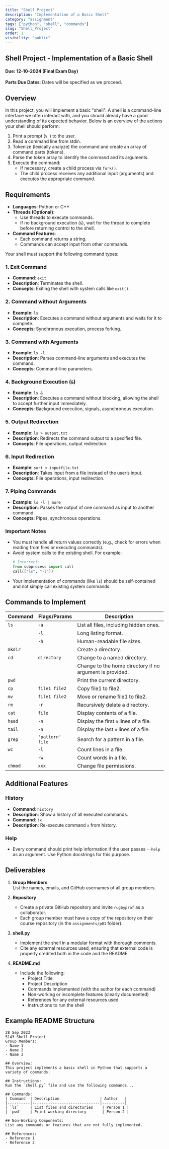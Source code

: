 ```yaml
---
title: "Shell Project"
description: "Implementation of a Basic Shell"
category: "assignment"
tags: ["python", "shell", "commands"]
slug: "Shell_Project"
order: 1
visibility: "public"
---
```


## Shell Project - Implementation of a Basic Shell

#### Due: 12-10-2024 (Final Exam Day)

**Parts Due Dates**: Dates will be specified as we proceed.

## Overview

In this project, you will implement a basic "shell". A shell is a command-line interface we often interact with, and you should already have a good understanding of its expected behavior. Below is an overview of the actions your shell should perform:

1. Print a prompt (`% `) to the user.
2. Read a command line from stdin.
3. Tokenize (lexically analyze) the command and create an array of command parts (tokens).
4. Parse the token array to identify the command and its arguments.
5. Execute the command:
   - If necessary, create a child process via `fork()`.
   - The child process receives any additional input (arguments) and executes the appropriate command.

## Requirements

- **Languages**: Python or C++
- **Threads (Optional)**:
  - Use threads to execute commands.
  - If no background execution (`&`), wait for the thread to complete before returning control to the shell.
- **Command Features**:
  - Each command returns a string.
  - Commands can accept input from other commands.

Your shell must support the following command types:

### 1. **Exit Command**

- **Command**: `exit`
- **Description**: Terminates the shell.
- **Concepts**: Exiting the shell with system calls like `exit()`.

### 2. **Command without Arguments**

- **Example**: `ls`
- **Description**: Executes a command without arguments and waits for it to complete.
- **Concepts**: Synchronous execution, process forking.

### 3. **Command with Arguments**

- **Example**: `ls -l`
- **Description**: Parses command-line arguments and executes the command.
- **Concepts**: Command-line parameters.

### 4. **Background Execution (`&`)**

- **Example**: `ls &`
- **Description**: Executes a command without blocking, allowing the shell to accept further input immediately.
- **Concepts**: Background execution, signals, asynchronous execution.

### 5. **Output Redirection**

- **Example**: `ls > output.txt`
- **Description**: Redirects the command output to a specified file.
- **Concepts**: File operations, output redirection.

### 6. **Input Redirection**

- **Example**: `sort < inputfile.txt`
- **Description**: Takes input from a file instead of the user’s input.
- **Concepts**: File operations, input redirection.

### 7. **Piping Commands**

- **Example**: `ls -l | more`
- **Description**: Passes the output of one command as input to another command.
- **Concepts**: Pipes, synchronous operations.

### Important Notes

- You must handle all return values correctly (e.g., check for errors when reading from files or executing commands).
- Avoid system calls to the existing shell. For example:
  ```python
  # Incorrect:
  from subprocess import call
  call(["ls", "-l"])
  ```
- Your implementation of commands (like `ls`) should be self-contained and not simply call existing system commands.

## Commands to Implement

| Command | Flags/Params       | Description                                              |
| ------- | ------------------ | -------------------------------------------------------- |
| `ls`    | `-a`               | List all files, including hidden ones.                   |
|         | `-l`               | Long listing format.                                     |
|         | `-h`               | Human-readable file sizes.                               |
| `mkdir` |                    | Create a directory.                                      |
| `cd`    | `directory`        | Change to a named directory.                             |
|         |                    | Change to the home directory if no argument is provided. |
| `pwd`   |                    | Print the current directory.                             |
| `cp`    | `file1 file2`      | Copy file1 to file2.                                     |
| `mv`    | `file1 file2`      | Move or rename file1 to file2.                           |
| `rm`    | `-r`               | Recursively delete a directory.                          |
| `cat`   | `file`             | Display contents of a file.                              |
| `head`  | `-n`               | Display the first `n` lines of a file.                   |
| `tail`  | `-n`               | Display the last `n` lines of a file.                    |
| `grep`  | `'pattern'` `file` | Search for a pattern in a file.                          |
| `wc`    | `-l`               | Count lines in a file.                                   |
|         | `-w`               | Count words in a file.                                   |
| `chmod` | `xxx`              | Change file permissions.                                 |

## Additional Features

### History

- **Command**: `history`
- **Description**: Show a history of all executed commands.
- **Command**: `!x`
- **Description**: Re-execute command `x` from history.

### Help

- Every command should print help information if the user passes `--help` as an argument. Use Python docstrings for this purpose.

## Deliverables

1. **Group Members**  
   List the names, emails, and GitHub usernames of all group members.

2. **Repository**

   - Create a private GitHub repository and invite `rugbyprof` as a collaborator.
   - Each group member must have a copy of the repository on their course repository (in the `assignments/p01` folder).

3. **shell.py**

   - Implement the shell in a modular format with thorough comments.
   - Cite any external resources used, ensuring that external code is properly credited both in the code and the README.

4. **README.md**
   - Include the following:
     - Project Title
     - Project Description
     - Commands Implemented (with the author for each command)
     - Non-working or incomplete features (clearly documented)
     - References for any external resources used
     - Instructions to run the shell

## Example README Structure

```
28 Sep 2023
5143 Shell Project
Group Members:
- Name 1
- Name 2
- Name 3

## Overview:
This project implements a basic shell in Python that supports a variety of commands.

## Instructions:
Run the `shell.py` file and use the following commands...

## Commands:
| Command  | Description                  | Author   |
|----------|------------------------------|----------|
| `ls`     | List files and directories    | Person 1 |
| `pwd`    | Print working directory       | Person 2 |

## Non-Working Components:
List any commands or features that are not fully implemented.

## References:
- Reference 1
- Reference 2
```
